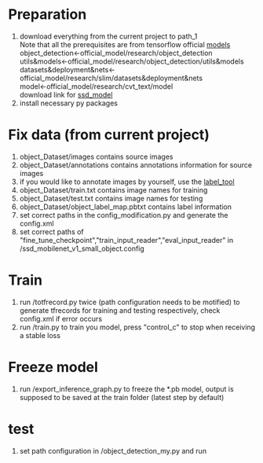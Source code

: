 # Preparation
1. download everything from the current project to path_1<br>
Note that all the prerequisites are from tensorflow official [models](https://github.com/tensorflow/models)<br>
object_detection<-official_model/research/object_detection<br>
utils&models<-official_model/research/object_detection/utils&models<br>
datasets&deployment&nets<-official_model/research/slim/datasets&deployment&nets<br>
model<-official_model/research/cvt_text/model<br>
download link for [ssd_model](http://download.tensorflow.org/models/object_detection/ssd_mobilenet_v1_coco_2017_11_17.tar.gz)<br>
2. install necessary py packages<br>
# Fix data (from current project)
1. object_Dataset/images contains source images<br>
2. object_Dataset/annotations contains annotations information for source images<br>
3. if you would like to annotate images by yourself, use the [label_tool](https://github.com/tzutalin/labelImg)<br>
4. object_Dataset/train.txt contains image names for training<br>
5. object_Dataset/test.txt contains image names for testing<br>
6. object_Dataset/object_label_map.pbtxt contains label information<br>
7. set correct paths in the config_modification.py and generate the config.xml<br>
7. set correct paths of "fine_tune_checkpoint","train_input_reader","eval_input_reader"  in /ssd_mobilenet_v1_small_object.config<br>
# Train
1. run /totfrecord.py twice (path configuration needs to be motified) to generate tfrecords for training and testing respectively, check config.xml if error occurs<br>
2. run /train.py to train you model, press "control_c" to stop when receiving a stable loss<br>
# Freeze model
1. run /export_inference_graph.py to freeze the *.pb model, output is supposed to be saved at the train folder (latest step by default)<br>
# test
1. set path configuration in /object_detection_my.py and run<br>

